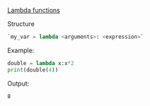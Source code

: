 [Lambda functions](https://www.youtube.com/watch?v=25ovCm9jKfA&feature=youtu.be)

Structure
```py
`my_var = lambda <arguments>: <expression>`
```

Example:
```py
double = lambda x:x*2
print(double(4))
```
Output:
```
8
```
